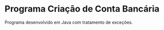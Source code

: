 <h1>Programa Criação de Conta Bancária</h1>
Programa desenvolvido em Java com tratamento de exceções.
